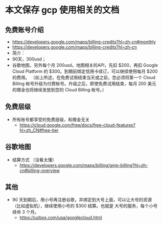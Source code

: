 # 本文保存 gcp 使用相关的文档

## 免费账号介绍
- https://developers.google.com/maps/billing-credits?hl=zh-cn#monthly
- https://developers.google.com/maps/billing-credits?hl=zh-cn
- 简介：
- 90天，300usd；
- 谷歌地图，另外每个月 200usd。地图相关的API，先扣 $200，再扣  Google Cloud Platform 的 $300。到期前绑定信用卡续订，可以继续使用每月 $200 的费用。 （如上所述，在免费试用结束当天或之前，您必须将第一个 Cloud Billing 帐号升级为付费帐号。升级之后，即使免费试用结束，每月 200 美元的赠金也将继续发放到您的 Cloud Billing 帐号。）

## 免费层级
- 所有账号都享受的免费层级，和赠金无关
  - https://cloud.google.com/free/docs/free-cloud-features?hl=zh_CN#free-tier

## 谷歌地图
- 结算方式 （没看太懂）
    - https://developers.google.com/maps/billing/gmp-billing?hl=zh-cn#billing-overview 

## 其他
- 90 天到期后，用小号再注册谷歌，并绑定到大号上面，可以让大号的资源（比如虚拟机），继续使用小号的 $300 结算。也就是 大号的服务，每个小号续命 3 个月。
  - https://uzbox.com/usa/googlecloud.html
